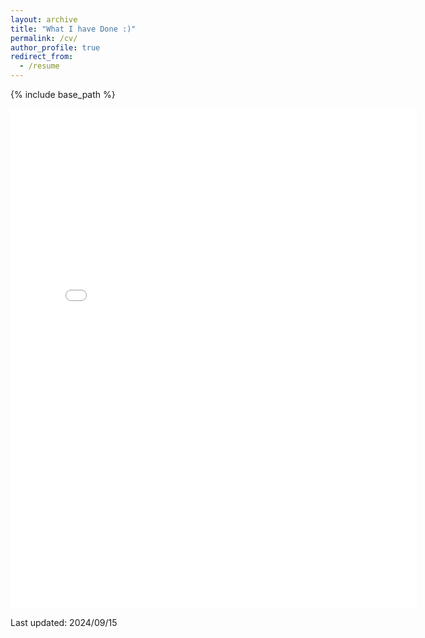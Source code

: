 ```yaml
---
layout: archive
title: "What I have Done :)"
permalink: /cv/
author_profile: true
redirect_from:
  - /resume
---
```


{% include base_path %}

<embed src="../files/eric-wang-cv.pdf" width="650" height="800" type='application/pdf'>

<p>Last updated: 2024/09/15</p>